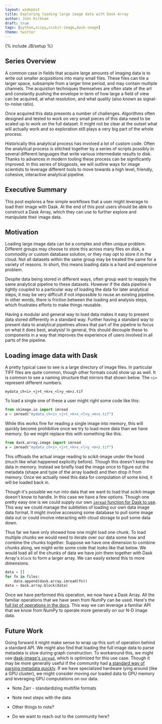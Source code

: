 ```yaml
---
layout: widepost
title: Exploring loading large image data with Dask Array
author: John Kirkham
draft: true
tags: [python,scipy,scikit-image,dask-image]
theme: twitter
---
```

{% include JB/setup %}

Series Overview
---------------

A common case in fields that acquire large amounts of imaging data is to write
out smaller acquisitions into many small files. These files can tile a larger
space, subsample from a larger time period, and may contain multiple channels.
The acquistion techniques themselves are often state of the art and constantly
pushing the envelope in term of how large a field of view can be acquired, at
what resolution, and what quality (also known as signal-to-noise ratio).

Once acquired this data presents a number of challenges. Algorithms often
designed and tested to work on very small pieces of this data need to be scaled
up to work on the full dataset. It might not be clear at the outset what will
actually work and so exploration still plays a very big part of the whole
process.

Historically this analytical process has involved a lot of custom code. Often
the analytical process is stitched together by a series of scripts possibly in
several different languages that write various intermediate results to disk.
Thanks to advances in modern tooling these process can be significantly
improved. In this series of blogposts, we will outline ways for image
scientists to leverage different tools to move towards a high level, friendly,
cohesive, interactive analytical pipeline.

Executive Summary
-----------------

This post explores a few simple workflows that a user might leverage to load
their image with Dask. At the end of this post users should be able to
construct a Dask Array, which they can use to further explore and manipulate
their image data.

Motivation
----------

Loading large image data can be a complex and often unique problem. Different
groups may choose to store this across many files on disk, a commodity or
custom database solution, or they may opt to store it in the cloud. Not all
datasets within the same group may be treated the same for a variety of
reasons. In short, this means loading data is a hard and expensive problem.

Despite data being stored in different ways, often group want to reapply the
same analytical pipeline to these datasets. However if the data pipeline is
tightly coupled to a particular way of loading the data for later analytical
steps, it may be very difficult if not impossible to reuse an existing
pipeline. In other words, there is friction between the loading and analysis
steps, which frustrates efforts to make things reusable.

Having a modular and general way to load data makes it easy to present data
stored differently in a standard way. Further having a standard way to present
data to analytical pipelines allows that part of the pipeline to focus on what
it does best, analysis! In general, this should decouple these to components in
a way that improves the experience of users involved in all parts of the
pipeline.


Loading image data with Dask
----------------------------

A pretty typical case to see is a large directory of image files. In particular
TIFF files are quite common, though other formats could show up as well. It is
common to see a naming structure that mirrors that shown below. The `<i>`
represent different numbers.

```
mydata_ch<i>_<j>t_<k>x_<l>y_<m>z.tif
```

To load a single one of these a user might right some code like this:

```python
from skimage.io import imread
a = imread("mydata_ch<i>_<j>t_<k>x_<l>y_<m>z.tif")
```

While this works fine for reading a single image into memory, this will quickly
become prohibitive once we try to load more data than we have memory. So we
might replace this with something like this.

```python
from dask.array.image import imread
a = imread("mydata_ch<i>_<j>t_<k>x_<l>y_<m>z.tif")
```

This offloads the actual image reading to scikit-image under the hood (much
like what happened explicitly before). Though this doesn't keep the data in
memory. Instead we briefly load the image once to figure out the metadata
(shape and type of the array loaded) and then drop it from memory. Once we
actually need this data for computation of some kind, it will be loaded back
in.

Though it's possible we run into data that we want to load that scikit-image
doesn't know to handle. In this case we have a few options. Though one pretty
easy one is we could supply our own [`imread` function for Dask to use](
https://docs.dask.org/en/latest/array-api.html#dask.array.image.imread ). This
way we could manage the subtleties of loading our own data image data format.
It might involve accessing some database to pull some image data out or could
involve interacting with cloud storage to pull some data down.

Thus far we have only showed how one might load one chunk. To load multiple
chunks we would need to iterate over our data some how and combine the chunks
together. Suppose we have one dimension to combine chunks along, we might write
some code that looks like that below. We would load all of the chunks of data
we have join them together with Dask Array's `block` to form a larger array. We
can easily extend this to more dimensions.

```python
data = []
for fn in files:
    data.append(dask.array.imread(fn))
data = dask.array.block(data)
```

Once we have performed this operation, we now have a Dask Array. All the
familiar operations that we have seen from NumPy can be used. Here's the [full
list of operations in the docs](
https://docs.dask.org/en/latest/array-api.html). This way we can leverage a
familiar API that we know from NumPy to operate more generally on our N-D image
data.

Future Work
-----------

Going forward it might make sense to wrap up this sort of operation behind a
standard API. We might also find that loading the full image data to parse
metadata is slow during graph construction. To workaround this, we might use
[dask-image's `imread`](
https://dask-image.readthedocs.io/en/latest/dask_image.imread.html ), which is
optimized for this use case. Though it may be more generally useful if the
community had [a standard way of parsing metadata quickly](
https://github.com/imageio/imageio/issues/382 ). If we have specialized
hardware lying around (like a GPU cluster), we might consider moving our loaded
data to GPU memory and leveraging GPU computations on our data.

* Note Zarr - standardizing multifile formats
* Note next steps with the data
* Other things to note?


* Do we want to reach out to the community here?
